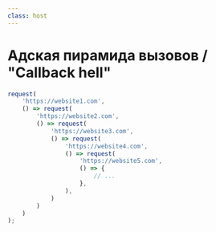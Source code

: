```yaml
---
class: host
---
```


# Адская пирамида вызовов / "Callback hell" 

```js
request(
    'https://website1.com',
    () => request(
        'https://website2.com',
        () => request(
            'https://website3.com',
            () => request(
                'https://website4.com',
                () => request(
                    'https://website5.com',
                    () => {
                        // ...
                    },
                ),
            )
        )
    )
);
```

<style>
.host {
    --slidev-code-font-size: 1rem;
    --slidev-code-line-height: 1.25rem;
}
</style>
